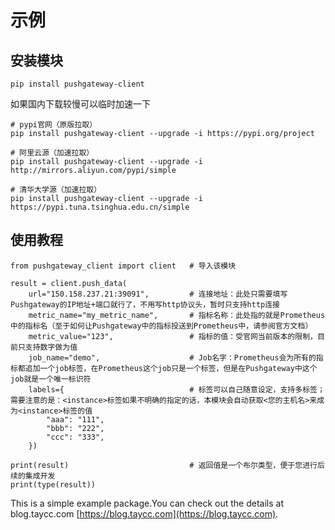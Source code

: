 # 示例

## 安装模块
```shell
pip install pushgateway-client
```
如果国内下载较慢可以临时加速一下
```shell
# pypi官网（原版拉取）
pip install pushgateway-client --upgrade -i https://pypi.org/project   

# 阿里云源（加速拉取）
pip install pushgateway-client --upgrade -i http://mirrors.aliyun.com/pypi/simple

# 清华大学源（加速拉取）    
pip install pushgateway-client --upgrade -i https://pypi.tuna.tsinghua.edu.cn/simple
```

## 使用教程
```
from pushgateway_client import client   # 导入该模块

result = client.push_data(
    url="150.158.237.21:39091",         # 连接地址：此处只需要填写Pushgateway的IP地址+端口就行了，不用写http协议头，暂时只支持http连接
    metric_name="my_metric_name",       # 指标名称：此处指的就是Prometheus中的指标名（至于如何让Pushgateway中的指标投送到Prometheus中，请参阅官方文档）
    metric_value="123",                 # 指标的值：受官网当前版本的限制，目前只支持数字做为值
    job_name="demo",                    # Job名字：Prometheus会为所有的指标都追加一个job标签，在Prometheus这个job只是一个标签，但是在Pushgateway中这个job就是一个唯一标识符
    labels={                            # 标签可以自己随意设定，支持多标签；需要注意的是：<instance>标签如果不明确的指定的话，本模块会自动获取<您的主机名>来成为<instance>标签的值
        "aaa": "111",
        "bbb": "222",
        "ccc": "333",
    })

print(result)                           # 返回值是一个布尔类型，便于您进行后续的集成开发
print(type(result))
```


This is a simple example package.You can check out the details at blog.taycc.com
[https://blog.taycc.com](https://blog.taycc.com).